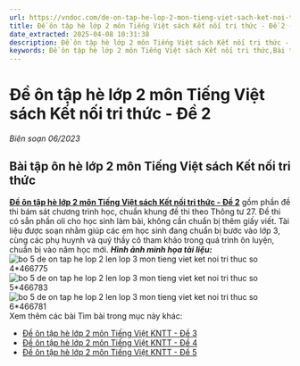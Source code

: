 ```yaml
---
url: https://vndoc.com/de-on-tap-he-lop-2-mon-tieng-viet-sach-ket-noi-tri-thuc-de-2-299646
title: Đề ôn tập hè lớp 2 môn Tiếng Việt sách Kết nối tri thức - Đề 2 - Biên soạn 06/2023 - VnDoc.com
date_extracted: 2025-04-08 10:31:38
description: Đề ôn tập hè lớp 2 môn Tiếng Việt sách Kết nối tri thức - Đề 2 được soạn nhằm giúp các em học sinh rèn luyện, củng cố các kiến thức để chuẩn bị bước vào năm học mới.
keywords: Đề ôn tập hè lớp 2 môn Tiếng Việt sách Kết nối tri thức,Bài tập hè lớp 2 môn Tiếng Việt sách Kết nối tri thức,bài tập ôn hè lớp 2 lên lớp 3,bài tập ôn hè lớp 2 lên 3,ôn tập hè lớp 2 lên 3,đề ôn tập hè lớp 2 lên 3,ôn hè lớp 2 lên 3,đề ôn tập lớp 2 lên lớp 3,bộ đề ôn tập hè lớp 2 lên lớp 3,ôn hè lớp 2,đề ôn tập hè lớp 2,bài tập ôn hè lớp 2 lên lớp 3 môn tiếng việt,bài tập ôn hè lớp 2 lên 3 môn tiếng việt,ôn tập hè lớp 2 lên 3 môn tiếng việt,đề ôn tập hè lớp 2 lên 3 môn tiếng việt
---
```


# Đề ôn tập hè lớp 2 môn Tiếng Việt sách Kết nối tri thức - Đề 2
 _Biên soạn 06/2023_
## **Bài tập ôn hè lớp 2 môn Tiếng Việt sách Kết nối tri thức**
[**Đề ôn tập hè lớp 2 môn Tiếng Việt sách Kết nối tri thức - Đề 2**](<https://vndoc.com/de-on-tap-he-lop-2-mon-tieng-viet-sach-ket-noi-tri-thuc-de-2-299646>) gồm phần đề thi bám sát chương trình học, chuẩn khung đề thi theo Thông tư 27. Đề thi có sẵn phần oli cho học sinh làm bài, không cần chuẩn bị thêm giấy viết.
Tài liệu được soạn nhằm giúp các em học sinh đang chuẩn bị bước vào lớp 3, cùng các phụ huynh và quý thầy cô tham khảo trong quá trình ôn luyện, chuẩn bị vào năm học mới.
_**Hình ảnh minh họa tài liệu:**_
![bo 5 de on tap he lop 2 len lop 3 mon tieng viet ket noi tri thuc so 4*466775](https://i.vdoc.vn/data/image/2023/06/29/bo-5-de-on-tap-he-lop-2-len-lop-3-mon-tieng-viet-ket-noi-tri-thuc-so-4.jpg)![bo 5 de on tap he lop 2 len lop 3 mon tieng viet ket noi tri thuc so 5*466783](https://i.vdoc.vn/data/image/2023/06/29/bo-5-de-on-tap-he-lop-2-len-lop-3-mon-tieng-viet-ket-noi-tri-thuc-so-5.jpg)![bo 5 de on tap he lop 2 len lop 3 mon tieng viet ket noi tri thuc so 6*466781](https://i.vdoc.vn/data/image/2023/06/29/bo-5-de-on-tap-he-lop-2-len-lop-3-mon-tieng-viet-ket-noi-tri-thuc-so-6.jpg)
Xem thêm các bài Tìm bài trong mục này khác:
  * [Đề ôn tập hè lớp 2 môn Tiếng Việt KNTT - Đề 3](</de-on-tap-he-lop-2-mon-tieng-viet-sach-ket-noi-tri-thuc-de-3-299653>)
  * [Đề ôn tập hè lớp 2 môn Tiếng Việt KNTT - Đề 4](</de-on-tap-he-lop-2-mon-tieng-viet-sach-ket-noi-tri-thuc-de-4-299659>)
  * [Đề ôn tập hè lớp 2 môn Tiếng Việt KNTT - Đề 5](</de-on-tap-he-lop-2-mon-tieng-viet-sach-ket-noi-tri-thuc-de-5-299660>)

